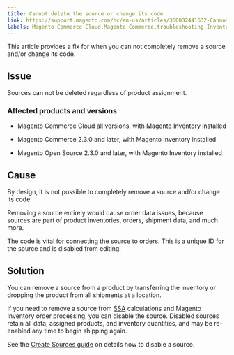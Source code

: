 ```yaml
---
title: Cannot delete the source or change its code
link: https://support.magento.com/hc/en-us/articles/360032441632-Cannot-delete-the-source-or-change-its-code
labels: Magento Commerce Cloud,Magento Commerce,troubleshooting,Inventory,2.3.x,inventory source
---
```


This article provides a fix for when you can not completely remove a source and/or change its code.

## Issue

Sources can not be deleted regardless of product assignment.

### Affected products and versions

* Magento Commerce Cloud all versions, with Magento Inventory installed

* Magento Commerce 2.3.0 and later, with Magento Inventory installed

* Magento Open Source 2.3.0 and later, with Magento Inventory installed

## Cause

By design, it is not possible to completely remove a source and/or change its code.

Removing a source entirely would cause order data issues, because sources are part of product inventories, orders, shipment data, and much more. 

The code is vital for connecting the source to orders. This is a unique ID for the source and is disabled from editing.

## Solution

You can remove a source from a product by transferring the inventory or dropping the product from all shipments at a location.

If you need to remove a source from [SSA](https://devdocs.magento.com/guides/v2.3/inventory/source-selection-algorithms.html) calculations and Magento Inventory order processing, you can disable the source. Disabled sources retain all data, assigned products, and inventory quantities, and may be re-enabled any time to begin shipping again.

See the [Create Sources guide](https://github.com/magento/inventory/wiki/Create-Sources#disable-sources) on details how to disable a source.

